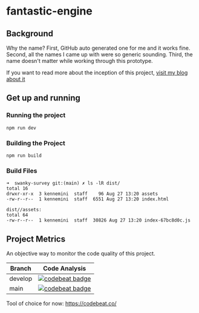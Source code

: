 # fantastic-engine

## Background

Why the name? First, GitHub auto generated one for me and it works fine. Second, all the names I came up with were
so generic sounding. Third, the name doesn't matter while working through this prototype.

If you want to read more about the inception of this project, [visit my blog about it](https://kennedy.jp/web-widgets/)

## Get up and running

### Running the project

```shell
npm run dev
```

### Building the Project

```shell
npm run build
```

### Build Files

```shell
➜  swanky-survey git:(main) ✗ ls -lR dist/
total 16
drwxr-xr-x  3 kennemini  staff    96 Aug 27 13:20 assets
-rw-r--r--  1 kennemini  staff  6551 Aug 27 13:20 index.html

dist//assets:
total 64
-rw-r--r--  1 kennemini  staff  30826 Aug 27 13:20 index-67bc8d0c.js

```

## Project Metrics

An objective way to monitor the code quality of this project.

| Branch  | Code Analysis                                                                                                                                                    |
| ------- | ---------------------------------------------------------------------------------------------------------------------------------------------------------------- |
| develop | [![codebeat badge](https://codebeat.co/badges/74670264-cc26-46d0-afb2-5ff984de10a2)](https://codebeat.co/projects/github-com-kennecode-fantastic-engine-develop) |
| main    | [![codebeat badge](https://codebeat.co/badges/7d2ad0ea-3e0f-434e-8b35-45b39d93ef5b)](https://codebeat.co/projects/github-com-kennecode-fantastic-engine-main)    |

Tool of choice for now: https://codebeat.co/
